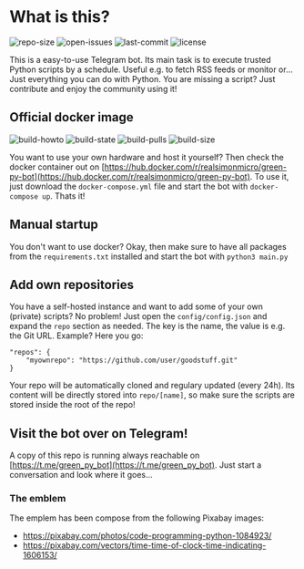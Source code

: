 # What is this? #
![repo-size](https://img.shields.io/github/repo-size/simonmicro/green-py-bot)
![open-issues](https://img.shields.io/github/issues/simonmicro/green-py-bot)
![last-commit](https://img.shields.io/github/last-commit/simonmicro/green-py-bot/master)
![license](https://img.shields.io/github/license/simonmicro/green-py-bot)

This is a easy-to-use Telegram bot. Its main task is to execute trusted Python scripts by a schedule. Useful e.g. to fetch RSS feeds or monitor or... Just everything you can do with Python.
You are missing a script? Just contribute and enjoy the community using it!

## Official docker image ##
![build-howto](https://img.shields.io/docker/cloud/automated/realsimonmicro/green-py-bot)
![build-state](https://img.shields.io/docker/cloud/build/realsimonmicro/green-py-bot)
![build-pulls](https://img.shields.io/docker/pulls/realsimonmicro/green-py-bot)
![build-size](https://img.shields.io/docker/image-size/realsimonmicro/green-py-bot)

You want to use your own hardware and host it yourself? Then check the docker container out on [https://hub.docker.com/r/realsimonmicro/green-py-bot](https://hub.docker.com/r/realsimonmicro/green-py-bot). To use it, just download the `docker-compose.yml` file and start the bot with `docker-compose up`. Thats it!

## Manual startup ##
You don't want to use docker? Okay, then make sure to have all packages from the `requirements.txt` installed and start the bot with `python3 main.py`

## Add own repositories ##
You have a self-hosted instance and want to add some of your own (private) scripts? No problem! Just open the `config/config.json` and expand the `repo` section as needed. The key is the name, the value is e.g. the Git URL. Example? Here you go:
```
"repos": {
    "myownrepo": "https://github.com/user/goodstuff.git"
}
```
Your repo will be automatically cloned and regulary updated (every 24h). Its content will be directly stored into `repo/[name]`, so make sure the scripts are stored inside the root of the repo!

## Visit the bot over on Telegram! ##
A copy of this repo is running always reachable on [https://t.me/green_py_bot](https://t.me/green_py_bot). Just start a conversation and look where it goes...

### The emblem ###
The emplem has been compose from the following Pixabay images:
* https://pixabay.com/photos/code-programming-python-1084923/
* https://pixabay.com/vectors/time-time-of-clock-time-indicating-1606153/
